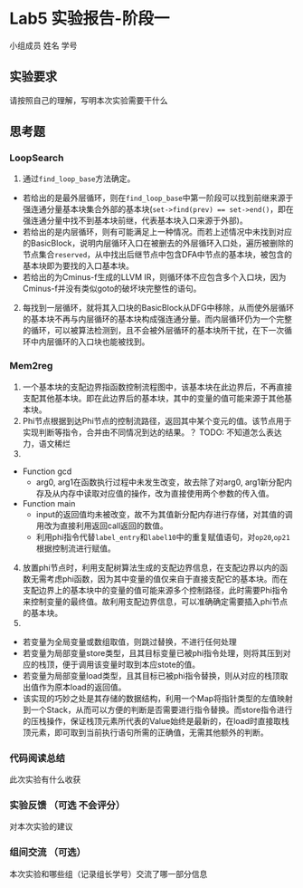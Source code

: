 # Lab5 实验报告-阶段一

小组成员 姓名 学号

## 实验要求

请按照自己的理解，写明本次实验需要干什么

## 思考题
### LoopSearch
1. 通过`find_loop_base`方法确定。
- 若给出的是最外层循环，则在`find_loop_base`中第一阶段可以找到前继来源于强连通分量基本块集合外部的基本块(`set->find(prev) == set->end()`，即在强连通分量中找不到基本块前继，代表基本块入口来源于外部)。
- 若给出的是内层循环，则有可能满足上一种情况。而若上述情况中未找到对应的BasicBlock，说明内层循环入口在被删去的外层循环入口处，遍历被删除的节点集合`reserved`，从中找出后继节点中包含DFA中节点的基本块，被包含的基本块即为要找的入口基本块。
- 若给出的为Cminus-f生成的LLVM IR，则循环体不应包含多个入口块，因为Cminus-f并没有类似goto的破坏块完整性的语句。
2. 每找到一层循环，就将其入口块的BasicBlock从DFG中移除，从而使外层循环的基本块不再与内层循环的基本块构成强连通分量。而内层循环仍为一个完整的循环，可以被算法检测到，且不会被外层循环的基本块所干扰，在下一次循环中内层循环的入口块也能被找到。
### Mem2reg
1. 一个基本块的支配边界指函数控制流程图中，该基本块在此边界后，不再直接支配其他基本块。即在此边界后的基本块，其中的变量的值可能来源于其他基本块。
2. Phi节点根据到达Phi节点的控制流路径，返回其中某个变元的值。该节点用于实现判断等指令，合并由不同情况到达的结果。？ TODO: 不知道怎么表达力，语文稀烂
3. 
- Function gcd
    * arg0, arg1在函数执行过程中未发生改变，故去除了对arg0, arg1新分配内存及从内存中读取对应值的操作，改为直接使用两个参数的传入值。
- Function main
    * input的返回值均未被改变，故不为其值新分配内存进行存储，对其值的调用改为直接利用返回call返回的数值。
    * 利用phi指令代替`label_entry`和`label10`中的重复赋值语句，对`op20`,`op21`根据控制流进行赋值。
4. 放置phi节点时，利用支配树算法生成的支配边界信息，在支配边界以内的函数无需考虑phi函数，因为其中变量的值仅来自于直接支配它的基本块。而在支配边界上的基本块中的变量的值可能来源多个控制路径，此时需要Phi指令来控制变量的最终值。故利用支配边界信息，可以准确确定需要插入phi节点的基本块。
5. 
- 若变量为全局变量或数组取值，则跳过替换，不进行任何处理
- 若变量为局部变量store类型，且其目标变量已被phi指令处理，则将其压到对应的栈顶，便于调用该变量时取到本应stote的值。
- 若变量为局部变量load类型，且其目标已被phi指令替换，则从对应的栈顶取出值作为原本load的返回值。
- 该实现的巧妙之处是其存储的数据结构，利用一个Map将指针类型的左值映射到一个Stack，从而可以方便的判断是否需要进行指令替换。而store指令进行的压栈操作，保证栈顶元素所代表的Value始终是最新的，在load时直接取栈顶元素，即可取到当前执行语句所需的正确值，无需其他额外的判断。

### 代码阅读总结

此次实验有什么收获

### 实验反馈 （可选 不会评分）

对本次实验的建议

### 组间交流 （可选）

本次实验和哪些组（记录组长学号）交流了哪一部分信息
